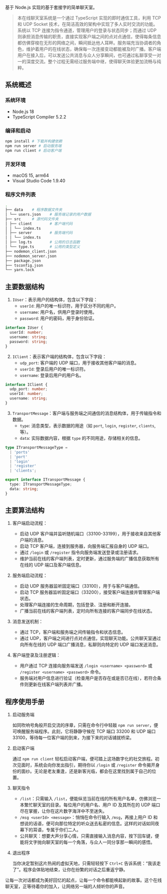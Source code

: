 基于 Node.js 实现的基于套接字的简单聊天室。

> 本在线聊天室系统是一个通过 TypeScript 实现的即时通信工具，利用 TCP 和 UDP Socket 技术，在简洁高效的架构中实现了多人实时交流的功能。系统以 TCP 连接为指令通道，管理用户的登录与状态同步；而通过 UDP 则承担消息传输的职责，直接实现客户端之间的点对点通信，使得每条信息都仿佛穿梭在无形的网络之间，瞬间抵达他人耳畔。服务端充当协调者的角色，维护着用户的在线状态，确保每一次连接变动都能被及时广播。客户端用户在接入后，可以发送公共消息与众人分享瞬间，也可通过私聊享受一对一的深度交流。整个过程无需经过服务端中继，使得聊天体验更加流畅与纯粹。

## 系统概述

### 系统环境

- Node.js 18
- TypeScript Compiler 5.2.2

### 编译和启动

```bash
npm install # 下载并构建依赖
npm run server # 启动服务端
npm run client # 启动客户端
```

### 开发环境

- macOS 15, arm64
- Visual Studio Code 1.9.40

### 程序文件列表

```bash
.
├── data    # 程序数据文件夹
│ └── users.json    # 服务端记录的用户数据
├── src     # 源代码文件夹
│ ├── client        # 客户端代码
│ │ └── index.ts
│ ├── server        # 服务端代码
│ │ └── index.ts
│ ├── log.ts        # 公用的日志函数
│ └── type.ts       # 公用的类型定义
├── nodemon_client.json
├── nodemon_server.json
├── package.json
├── tsconfig.json
└── yarn.lock
```

## 主要数据结构

1. `IUser`：表示用户的结构体，包含以下字段：
   - `userId`: 用户的唯一标识符，用于区分不同的用户。
   - `username`: 用户名，供用户登录时使用。
   - `password`: 用户的密码，用于身份验证。

```typescript
interface IUser {
  userId: number;
  username: string;
  password: string;
}
```

2. `IClient`：表示客户端的结构体，包含以下字段：
   - `udp_port`: 客户端的 UDP 端口，用于接收其他客户端的消息。
   - `userId`: 登录后用户的唯一标识符。
   - `username`: 登录后用户的用户名。

```typescript
interface IClient {
  udp_port: number;
  userId: number;
  username: string;
}
```

3. `TransportMessage`：客户端与服务端之间通信的消息结构体，用于传输指令和数据。
   - `type`: 消息类型，表示数据的用途（如 `port`, `login`, `register`, `clients`, 等）。
   - `data`: 实际数据内容，根据 `type` 的不同用途，存储相关的信息。

```typescript
type ITransportMessageType =
  | 'ports'
  | 'port'
  | 'login'
  | 'register'
  | 'clients';

export interface ITransportMessage {
  type: ITransportMessageType;
  data: string;
}
```

## 主要算法结构

1. 客户端启动流程：
   - 启动 UDP 客户端并监听随机端口（33100-33199），用于接收来自其他客户端的消息。
   - 启动 TCP 客户端，连接到服务器，向服务端汇报自身的 UDP 端口。
   - 通过 `/login` 或 `/register` 指令向服务端发送登录或注册请求。
   - 维护当前在线的客户端列表，定时更新，通过服务端的广播信息获取所有在线的 UDP 端口及客户端信息。
2. 服务端启动流程：

   - 启动 UDP 服务器监听固定端口（33100），用于与客户端通信。
   - 启动 TCP 服务器监听固定端口（33200），接受客户端连接并管理客户端状态。
   - 处理客户端连接的生命周期，包括登录、注册和断开连接。
   - 广播当前在线的客户端列表，定时向所有连接的客户端同步在线状态。

3. 消息发送机制：
   - 通过 TCP，客户端和服务端之间传输指令和状态信息。
   - 通过 UDP，客户端之间进行点对点通信，实现聊天功能。公共聊天室通过向所有在线的 UDP 端口广播消息，私聊则向特定的 UDP 端口发送消息。
4. 客户端登录及注册逻辑：
   - 用户通过 TCP 连接向服务端发送 `/login <username> <password>` 或 `/register <username> <password>` 命令。
   - 服务端对用户信息进行验证（检查用户是否存在或是否已在线），若符合条件则更新在线客户端列表并广播。

## 程序使用手册

1. 启动服务端

   如同吹响号角般开启交流的序章，只需在命令行中轻敲 `npm run server`，便可唤醒服务端程序。此刻，它将静静守候在 TCP 端口 33200 和 UDP 端口 33100，等待每一位客户端的到来，为接下来的对话铺就桥梁。

2. 启动客户端

   通过 `npm run client` 轻松启动客户端，便可踏上这场数字化的社交旅程。初次见面时，系统会向你发出指引，期待你以 `/login` 或 `/register` 命令揭开身份的面纱。无论是老友重逢，还是新客光临，都会在这里找到属于自己的位置。

3. 聊天指令

   - `/list`：只需输入 `/list`，便能纵览当前在线的所有用户名单，仿佛浏览一本繁忙聊天室的目录。每位用户的用户名、用户 ID 及其所在的 UDP 端口尽在掌握，让你在这片数字海洋中不至迷失。
   - `/msg <userId> <message>`：悄悄在命令行输入 `/msg`，再接上用户 ID 和想说的话语，便可向那位特定的听众送去私密的信息。这样的对话如同夜幕下的耳语，专属于你们二人。
   - 公共聊天：想要大声分享心情，只需直接输入消息内容，按下回车键，便能将文字抛向聊天室的每一个角落，与众人一同分享那一瞬间的感悟。

4. 退出程序

   当你决定暂别这片热闹的虚拟天地，只需轻轻按下 `Ctrl+C` 告诉系统：“我该走了”。程序会体贴地结束，让你在纷繁的对话之后重返宁静。

让每一次对话都成为美好回忆的起点，让每一个命令都能唤起新的故事。这个在线聊天室，正等待着你的加入，让网络另一端的人倾听你的声音。
